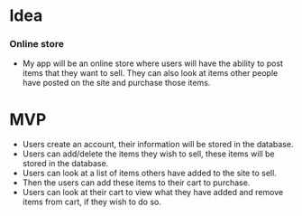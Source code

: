 # Idea
### Online store
- My app will be an online store where users will have the ability to post items that they want to sell. They can also look at items other people have posted on the site and purchase those items.

# MVP
- Users create an account, their information will be stored in the database.
- Users can add/delete the items they wish to sell, these items will be stored in the database.
- Users can look at a list of items others have added to the site to sell.
- Then the users can add these items to their cart to purchase.
- Users can look at their cart to view what they have added and remove items from cart, if they wish to do so.